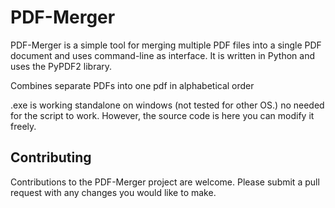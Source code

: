 # **PDF-Merger**

PDF-Merger is a simple tool for merging multiple PDF files into a single PDF document and uses command-line as interface. It is written in Python and uses the PyPDF2 library.

Combines separate PDFs into one pdf in alphabetical order

.exe is working standalone on windows (not tested for other OS.) no needed for the script to work. However, the source code is here you can modify it freely.

## **Contributing**

Contributions to the PDF-Merger project are welcome. Please submit a pull request with any changes you would like to make.

